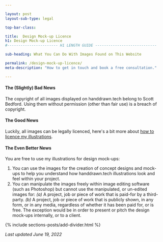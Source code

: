 ```yaml
---

layout: post
layout-sub-type: legal

top-bar-class:

title:  Design Mock-up Licence
h1: Design Mock-up Licence
#----------------------- H1 LENGTH GUIDE ----------------------------

sub-heading: What You Can Do With Images Found on This Website

permalink: /design-mock-up-licence/
meta-description: "How to get in touch and book a free consultation."

---
```




#### The (Slightly) Bad News

The copyright of all images displayed on handdrawn.tech belong to Scott Bedford. Using them without permission (other than fair use) is a breach of copyright.

#### The Good News

Luckily, all images can be legally licenced, here's a bit more about [how to licence my illustrations](/how-to-licence-existing-illustrations/).


#### The Even Better News

You are free to use my illustrations for design mock-ups:


1. You can use the images for the creation of concept designs and mock-ups to help you understand how handdrawn.tech illustrations look and feel within your project.
2. You can manipulate the images freely within image editing software (such as Photoshop) but cannot use the manipulated, or un-edited images for:
<em>(a)</em> A project, job or piece of work that is paid-for by a third-party.
<em>(b)</em> A project, job or piece of work that is publicly shown, in any form, or in any media, regardless of whether it has been paid for, or is free. The exception would be in order to present or pitch the design mock-ups internally, or to a client.






<!-- DIVIDER  -->
{% include sections-posts/add-divider.html %}

*Last updated June 19, 2022*
 




